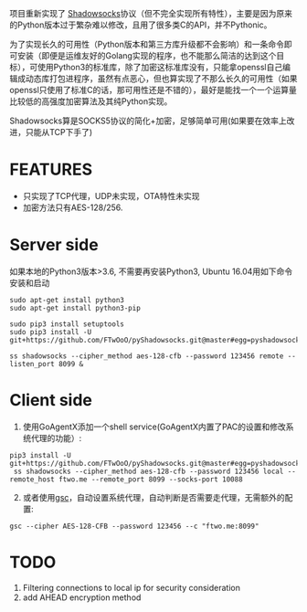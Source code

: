 
项目重新实现了 [Shadowsocks](https://github.com/shadowsocks/shadowsocks)协议（但不完全实现所有特性），主要是因为原来的Python版本过于繁杂难以修改，且用了很多类C的API，并不Pythonic。

为了实现长久的可用性（Python版本和第三方库升级都不会影响）和一条命令即可安装（即便是运维友好的Golang实现的程序，也不能那么简洁的达到这个目标），可使用Python3的标准库，除了加密这标准库没有，只能拿openssl自己编辑成动态库打包进程序，虽然有点恶心，但也算实现了不那么长久的可用性（如果openssl只使用了标准C的话，那可用性还是不错的），最好是能找一个一个运算量比较低的高强度加密算法及其纯Python实现。

Shadowsocks算是SOCKS5协议的简化+加密，足够简单可用(如果要在效率上改进，只能从TCP下手了)


# FEATURES
* 只实现了TCP代理，UDP未实现，OTA特性未实现
* 加密方法只有AES-128/256.

# Server side
如果本地的Python3版本>3.6, 不需要再安装Python3, Ubuntu 16.04用如下命令安装和启动

```shell
sudo apt-get install python3
sudo apt-get install python3-pip

sudo pip3 install setuptools
sudo pip3 install -U git+https://github.com/FTwOoO/pyShadowsocks.git@master#egg=pyshadowsocks

ss shadowsocks --cipher_method aes-128-cfb --password 123456 remote --listen_port 8099 &
```

# Client side

1. 使用GoAgentX添加一个shell service(GoAgentX内置了PAC的设置和修改系统代理的功能）:
```shell
pip3 install -U git+https://github.com/FTwOoO/pyShadowsocks.git@master#egg=pyshadowsocks
 ss shadowsocks --cipher_method aes-128-cfb --password 123456 local --remote_host ftwo.me --remote_port 8099 --socks-port 10088
```

2. 或者使用[gsc](https://github.com/FTwOoO/go-shadowsocks-client)，自动设置系统代理，自动判断是否需要走代理，无需额外的配置:
```
gsc --cipher AES-128-CFB --password 123456 --c "ftwo.me:8099"
```

 
# TODO
1. Filtering connections to local ip for security consideration
2. add AHEAD encryption method

